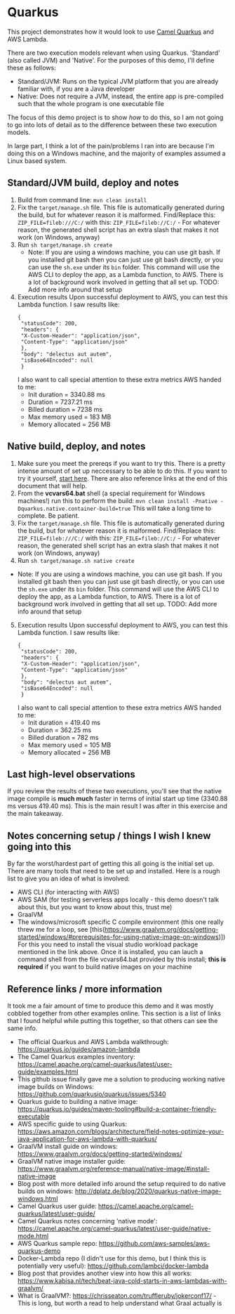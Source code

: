 # Quarkus

This project demonstrates how it would look to use [Camel Quarkus](https://quarkus.io/guides/camel) and AWS Lambda.

There are two execution models relevant when using Quarkus. 'Standard' (also called JVM) and 'Native'. For the purposes of this demo, I'll define these as follows:
* Standard/JVM: Runs on the typical JVM platform that you are already familiar with, if you are a Java developer
* Native: Does not require a JVM, instead, the entire app is pre-compiled such that the whole program is one executable file

The focus of this demo project is to show *how* to do this, so I am not going to go into lots of detail as to the difference between these two execution models.

In large part, I think a lot of the pain/problems I ran into are because I'm doing this on a Windows machine, and the majority of examples assumed a Linux based system.

## Standard/JVM build, deploy and notes

1. Build from command line: `mvn clean install`
2. Fix the `target/manage.sh` file. This file is automatically generated during the build, but for whatever reason it is malformed. Find/Replace this:
    `ZIP_FILE=fileb:///C:/` with this: `ZIP_FILE=fileb://C:/` - For whatever reason, the generated shell script has an extra slash that makes it not work (on Windows, anyway)
3. Run `sh target/manage.sh create`
    * Note: If you are using a windows machine, you can use git bash. If you installed git bash then you can just use git bash directly, or you can use the `sh.exe` under its `bin` folder.
    This command will use the AWS CLI to deploy the app, as a Lambda function, to AWS. There is a lot of background work involved in getting that all set up.
      TODO: Add more info around that setup
4. Execution results
    Upon successful deployment to AWS, you can test this Lambda function. I saw results like: 
   ```
   {
    "statusCode": 200,
    "headers": {
    "X-Custom-Header": "application/json",
    "Content-Type": "application/json"
    },
    "body": "delectus aut autem",
    "isBase64Encoded": null
    }
   ```
   I also want to call special attention to these extra metrics AWS handed to me:
    * Init duration = 3340.88 ms
    * Duration = 7237.21 ms
    * Billed duration = 7238 ms  
    * Max memory used = 183 MB
   * Memory allocated = 256 MB

## Native build, deploy, and notes

1. Make sure you meet the prereqs if you want to try this. There is a pretty intense amount of set up neccessary to be able to do this. If you want to try it yourself, [start here](https://quarkus.io/guides/amazon-lambda). There are also reference links at the end of this document that will help.
2. From the **vcvars64.bat** shell (a special requirement for Windows machines!) run this to perform the build:
    `mvn clean install -Pnative -Dquarkus.native.container-build=true`
    This will take a long time to complete. Be patient.
3. Fix the `target/manage.sh` file. This file is automatically generated during the build, but for whatever reason it is malformed. Find/Replace this:
    `ZIP_FILE=fileb:///C:/` with this: `ZIP_FILE=fileb://C:/` - For whatever reason, the generated shell script has an extra slash that makes it not work (on Windows, anyway)
4. Run `sh target/manage.sh native create`
* Note: If you are using a windows machine, you can use git bash. If you installed git bash then you can just use git bash directly, or you can use the `sh.exe` under its `bin` folder.
This command will use the AWS CLI to deploy the app, as a Lambda function, to AWS. There is a lot of background work involved in getting that all set up.
  TODO: Add more info around that setup
5. Execution results
   Upon successful deployment to AWS, you can test this Lambda function. I saw results like:
   ```
   {
    "statusCode": 200,
    "headers": {
    "X-Custom-Header": "application/json",
    "Content-Type": "application/json"
    },
    "body": "delectus aut autem",
    "isBase64Encoded": null
    }
   ```
   I also want to call special attention to these extra metrics AWS handed to me:
    * Init duration = 419.40 ms
    * Duration = 362.25 ms
    * Billed duration = 782 ms
    * Max memory used = 105 MB
    * Memory allocated = 256 MB

## Last high-level observations

If you review the results of these two executions, you'll see that the native image compile is **much much** faster in terms of initial start up time (3340.88 ms versus 419.40 ms). This is the main result I was after in this exercise and the main takeaway.

## Notes concerning setup / things I wish I knew going into this

By far the worst/hardest part of getting this all going is the initial set up. There are many tools that need to be set up and installed. Here is a rough list to give you an idea of what is involved:

* AWS CLI (for interacting with AWS)
* AWS SAM (for testing serverless apps locally - this demo doesn't talk about this, but you want to know about this, trust me)
* GraalVM
* The windows/microsoft specific C compile environment (this one really threw me for a loop, see [this(https://www.graalvm.org/docs/getting-started/windows/#prerequisites-for-using-native-image-on-windows)])
    For this you need to install the visual studio workload package mentioned in the link above.
    Once it is installed, you can lauch a command shell from the file vcvars64.bat provided by this install; **this is required** if you want to build native images on your machine

## Reference links / more information

It took me a fair amount of time to produce this demo and it was mostly cobbled together from other examples online. This section is a list of links that I found helpful while putting this together, so that others can see the same info.

* The official Quarkus and AWS Lambda walkthrough: https://quarkus.io/guides/amazon-lambda
* The Camel Quarkus examples inventory: https://camel.apache.org/camel-quarkus/latest/user-guide/examples.html
* This github issue finally gave me a solution to producing working native image builds on Windows: https://github.com/quarkusio/quarkus/issues/5340
* Quarkus guide to building a native image: https://quarkus.io/guides/maven-tooling#build-a-container-friendly-executable
* AWS specific guide to using Quarkus: https://aws.amazon.com/blogs/architecture/field-notes-optimize-your-java-application-for-aws-lambda-with-quarkus/
* GraalVM install guide on windows: https://www.graalvm.org/docs/getting-started/windows/
* GraalVM native image installer guide: https://www.graalvm.org/reference-manual/native-image/#install-native-image
* Blog post with more detailed info around the setup required to do native builds on windows: http://dplatz.de/blog/2020/quarkus-native-image-windows.html
* Camel Quarkus user guide: https://camel.apache.org/camel-quarkus/latest/user-guide/
* Camel Quarkus notes concerning 'native mode': https://camel.apache.org/camel-quarkus/latest/user-guide/native-mode.html
* AWS Quarkus sample repo: https://github.com/aws-samples/aws-quarkus-demo
* Docker-Lambda repo (I didn't use for this demo, but I think this is potentially very useful): https://github.com/lambci/docker-lambda
* Blog post that provides another view into how this all works: https://www.kabisa.nl/tech/beat-java-cold-starts-in-aws-lambdas-with-graalvm/ 
* What is GraalVM?: https://chrisseaton.com/truffleruby/jokerconf17/ - This is long, but worth a read to help understand what Graal actually is